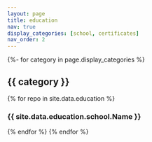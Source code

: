 ```yaml
---
layout: page
title: education
nav: true
display_categories: [school, certificates]
nav_order: 2
---
```



<div class="education">
  {%- for category in page.display_categories %}
    <h2 class="category">{{ category }}</h2>
    {% for repo in site.data.education %}
      <h3> {{ site.data.education.school.Name }} </h3>
    {% endfor %}
  {% endfor %}
</div>